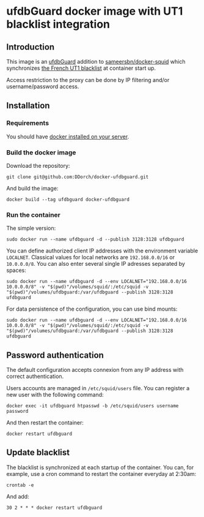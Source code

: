 # ufdbGuard docker image with UT1 blacklist integration

## Introduction

This image is an [ufdbGuard](https://www.urlfilterdb.com/) addition to [sameersbn/docker-squid](https://github.com/sameersbn/docker-squid) which synchronizes [the French UT1 blacklist](https://dsi.ut-capitole.fr/blacklists/) at container start up.

Access restriction to the proxy can be done by IP filtering and/or username/password access.

## Installation

### Requirements

You should have [docker installed on your server](https://docs.docker.com/get-docker/).

### Build the docker image

Download the repository:

```git clone git@github.com:DDorch/docker-ufdbguard.git```

And build the image:

```docker build --tag ufdbguard docker-ufdbguard```

### Run the container

The simple version:

```sudo docker run --name ufdbguard -d --publish 3128:3128 ufdbguard```

You can define authorized client IP addresses with the environment variable `LOCALNET`. Classical values for local networks are `192.168.0.0/16` or `10.0.0.0/8`. You can also enter several single IP adresses separated by spaces:

```sudo docker run --name ufdbguard -d --env LOCALNET="192.168.0.0/16 10.0.0.0/8" -v "$(pwd)"/volumes/squid/:/etc/squid -v "$(pwd)"/volumes/ufdbguard:/var/ufdbguard --publish 3128:3128 ufdbguard```

For data persistence of the configuration, you can use bind mounts:

```sudo docker run --name ufdbguard -d --env LOCALNET="192.168.0.0/16 10.0.0.0/8" -v "$(pwd)"/volumes/squid/:/etc/squid -v "$(pwd)"/volumes/ufdbguard:/var/ufdbguard --publish 3128:3128 ufdbguard```

## Password authentication

The default configuration accepts connexion from any IP address with correct authentication.

Users accounts are managed in `/etc/squid/users` file. You can register a new user with the following command:

```docker exec -it ufdbguard htpasswd -b /etc/squid/users username password```

And then restart the container:

```docker restart ufdbguard```

## Update blacklist

The blacklist is synchronized at each startup of the container. You can, for example, use a cron command to restart the container everyday at 2:30am:

```
crontab -e
```

And add:

```
30 2 * * * docker restart ufdbguard
```

